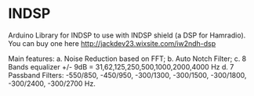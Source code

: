 # INDSP
Arduino Library for INDSP
to use with INDSP shield (a DSP for Hamradio).
You can buy one here http://jackdev23.wixsite.com/iw2ndh-dsp

Main features:
a. Noise Reduction based on FFT;
b. Auto Notch Filter;
c. 8 Bands equalizer +/- 9dB = 31,62,125,250,500,1000,2000,4000 Hz
d. 7 Passband Filters:
    -550/850, 
    -450/950,
    -300/1300,
    -300/1500,
    -300/1800,
    -300/2400,
    -300/2700 Hz.
    


